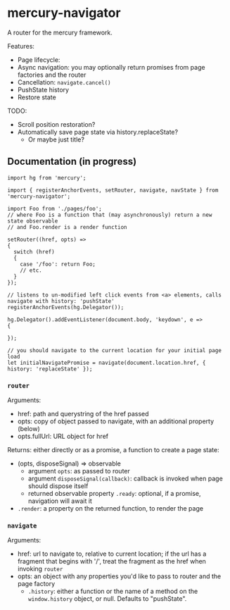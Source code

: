 mercury-navigator
=================

A router for the mercury framework.

Features:
- Page lifecycle: 
- Async navigation: you may optionally return promises from page factories and the router
- Cancellation: `navigate.cancel()`
- PushState history
- Restore state

TODO:
- Scroll position restoration?
- Automatically save page state via history.replaceState?
  - Or maybe just title?

Documentation (in progress)
---------------------------

```
import hg from 'mercury';

import { registerAnchorEvents, setRouter, navigate, navState } from 'mercury-navigator';

import Foo from './pages/foo';
// where Foo is a function that (may asynchronously) return a new state observable
// and Foo.render is a render function

setRouter((href, opts) =>
{
  switch (href)
  {
    case '/foo': return Foo;
    // etc.
  }
});

// listens to un-modified left click events from <a> elements, calls navigate with history: 'pushState'
registerAnchorEvents(hg.Delegator());

hg.Delegator().addEventListener(document.body, 'keydown', e =>
{
  
});

// you should navigate to the current location for your initial page load
let initialNavigatePromise = navigate(document.location.href, { history: 'replaceState' });
```

### `router`

Arguments:
- href: path and querystring of the href passed
- opts: copy of object passed to navigate, with an additional property (below)
- opts.fullUrl: URL object for href

Returns: either directly or as a promise, a function to create a page state:
- (opts, disposeSignal) => observable
  - argument `opts`: as passed to router
  - argument `disposeSignal(callback)`: callback is invoked when page should dispose itself
  - returned observable property `.ready`: optional, if a promise, navigation will await it
- `.render`: a property on the returned function, to render the page

### `navigate`

Arguments:
- href: url to navigate to, relative to current location; if the url has a fragment that begins with '/', treat the fragment as the href when invoking `router`
- opts: an object with any properties you'd like to pass to router and the page factory
  - `.history`: either a function or the name of a method on the `window.history` object, or null. Defaults to "pushState".

